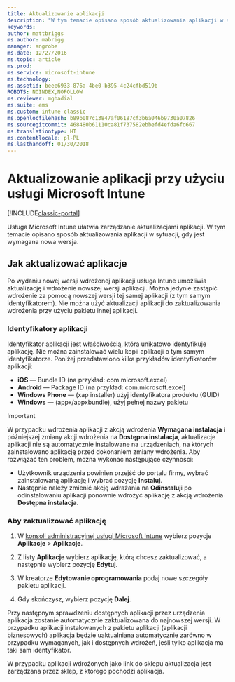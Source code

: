 ```yaml
---
title: Aktualizowanie aplikacji
description: "W tym temacie opisano sposób aktualizowania aplikacji w sytuacji, gdy jest wymagana nowa wersja."
keywords: 
author: mattbriggs
ms.author: mabrigg
manager: angrobe
ms.date: 12/27/2016
ms.topic: article
ms.prod: 
ms.service: microsoft-intune
ms.technology: 
ms.assetid: beee6933-876a-4be0-b395-4c24cfbd519b
ROBOTS: NOINDEX,NOFOLLOW
ms.reviewer: mghadial
ms.suite: ems
ms.custom: intune-classic
ms.openlocfilehash: b89b087c13847af06187cf3b6a046b9730a07826
ms.sourcegitcommit: 468480b61110ca81f737582ebbefd4efda6fd667
ms.translationtype: HT
ms.contentlocale: pl-PL
ms.lasthandoff: 01/30/2018
---
```

# <a name="update-apps-using-microsoft-intune"></a>Aktualizowanie aplikacji przy użyciu usługi Microsoft Intune

[!INCLUDE[classic-portal](../includes/classic-portal.md)]

Usługa Microsoft Intune ułatwia zarządzanie aktualizacjami aplikacji. W tym temacie opisano sposób aktualizowania aplikacji w sytuacji, gdy jest wymagana nowa wersja.

## <a name="how-to-update-apps"></a>Jak aktualizować aplikacje
Po wydaniu nowej wersji wdrożonej aplikacji usługa Intune umożliwia aktualizację i wdrożenie nowszej wersji aplikacji. Można jedynie zastąpić wdrożenie za pomocą nowszej wersji tej samej aplikacji (z tym samym identyfikatorem). Nie można użyć aktualizacji aplikacji do zaktualizowania wdrożenia przy użyciu pakietu innej aplikacji.

### <a name="app-identifiers"></a>Identyfikatory aplikacji
Identyfikator aplikacji jest właściwością, która unikatowo identyfikuje aplikację. Nie można zainstalować wielu kopii aplikacji o tym samym identyfikatorze. Poniżej przedstawiono kilka przykładów identyfikatorów aplikacji:

- **iOS** — Bundle ID (na przykład: com.microsoft.excel)
- **Android** — Package ID (na przykład: com.microsoft.excel)
- **Windows Phone** — (xap installer) użyj identyfikatora produktu (GUID)
- **Windows** — (appx/appxbundle), użyj pełnej nazwy pakietu



> [!IMPORTANT]
> W przypadku wdrożenia aplikacji z akcją wdrożenia **Wymagana instalacja** i późniejszej zmiany akcji wdrożenia na **Dostępna instalacja**, aktualizacje aplikacji nie są automatycznie instalowane na urządzeniach, na których zainstalowano aplikację przed dokonaniem zmiany wdrożenia. Aby rozwiązać ten problem, można wykonać następujące czynności:
>
> -   Użytkownik urządzenia powinien przejść do portalu firmy, wybrać zainstalowaną aplikację i wybrać pozycję **Instaluj**.
> -   Następnie należy zmienić akcję wdrażania na **Odinstaluj**i po odinstalowaniu aplikacji ponownie wdrożyć aplikację z akcją wdrożenia **Dostępna instalacja**.

### <a name="to-update-an-app"></a>Aby zaktualizować aplikację

1.  W [konsoli administracyjnej usługi Microsoft Intune](https://manage.microsoft.com) wybierz pozycje **Aplikacje** &gt; **Aplikacje**.

2.  Z listy **Aplikacje** wybierz aplikację, którą chcesz zaktualizować, a następnie wybierz pozycję **Edytuj**.

3.  W kreatorze **Edytowanie oprogramowania** podaj nowe szczegóły pakietu aplikacji.

4.  Gdy skończysz, wybierz pozycję **Dalej**.

Przy następnym sprawdzeniu dostępnych aplikacji przez urządzenia aplikacja zostanie automatycznie zaktualizowana do najnowszej wersji.
W przypadku aplikacji instalowanych z pakietu aplikacji (aplikacji biznesowych) aplikacja będzie uaktualniana automatycznie zarówno w przypadku wymaganych, jak i dostępnych wdrożeń, jeśli tylko aplikacja ma taki sam identyfikator.

W przypadku aplikacji wdrożonych jako link do sklepu aktualizacja jest zarządzana przez sklep, z którego pochodzi aplikacja.
